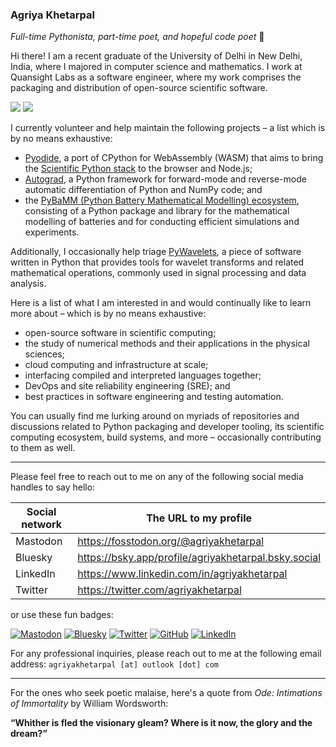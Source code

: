 ### Agriya Khetarpal

_Full-time Pythonista, part-time poet, and hopeful code poet_ 🐍

Hi there! I am a recent graduate of the University of Delhi in New Delhi, India, where I majored in computer science and mathematics. I work at Quansight Labs as a software engineer, where my work comprises the packaging and distribution of open-source scientific software.

![](https://komarev.com/ghpvc/?username=agriyakhetarpal&color=5465F5&abbreviated=true)
![](https://hit.yhype.me/github/profile?user_id=74401230)

I currently volunteer and help maintain the following projects – a list which is by no means exhaustive:

- [Pyodide](https://pyodide.org/), a port of CPython for WebAssembly (WASM) that aims to bring the [Scientific Python stack](https://scientific-python.org/) to the browser and Node.js;
- [Autograd](https://github.com/HIPS/autograd/), a Python framework for forward-mode and reverse-mode automatic differentiation of Python and NumPy code; and
- the [PyBaMM (Python Battery Mathematical Modelling) ecosystem](https://pybamm.org/), consisting of a Python package and library for the mathematical modelling of batteries and for conducting efficient simulations and experiments.

Additionally, I occasionally help triage [PyWavelets](https://github.com/PyWavelets/pywt/), a piece of software written in Python that provides tools for wavelet transforms and related mathematical operations, commonly used in signal processing and data analysis.

Here is a list of what I am interested in and would continually like to learn more about – which is by no means exhaustive:

- open-source software in scientific computing;
- the study of numerical methods and their applications in the physical sciences;
- cloud computing and infrastructure at scale;
- interfacing compiled and interpreted languages together;
- DevOps and site reliability engineering (SRE); and
- best practices in software engineering and testing automation.

You can usually find me lurking around on myriads of repositories and discussions related to Python packaging and developer tooling, its scientific computing ecosystem, build systems, and more – occasionally contributing to them as well.

<hr>

Please feel free to reach out to me on any of the following social media handles to say hello:

| Social network | The URL to my profile                                |
| -------------- | ---------------------------------------------------- |
| Mastodon       | https://fosstodon.org/@agriyakhetarpal               |
| Bluesky        | https://bsky.app/profile/agriyakhetarpal.bsky.social |
| LinkedIn       | https://www.linkedin.com/in/agriyakhetarpal          |
| Twitter        | https://twitter.com/agriyakhetarpal                  |

or use these fun badges:

[![Mastodon](https://img.shields.io/mastodon/follow/112913687774849952?domain=https%3A%2F%2Ffosstodon.org%2F&style=social)](https://fosstodon.org/@agriyakhetarpal)
[![Bluesky](https://img.shields.io/badge/agriyakhetarpal.bsky.social-blue?style=flat&logo=bluesky&logoColor=white&link=https%3A%2F%2Fbsky.app%2Fprofile%2Fagriyakhetarpal.bsky.social)](https://bsky.app/profile/agriyakhetarpal.bsky.social)
[![Twitter](https://img.shields.io/twitter/follow/agriyakhetarpal?style=social)](https://twitter.com/agriyakhetarpal)
[![GitHub](https://img.shields.io/github/followers/agriyakhetarpal?label=Follow%20@agriyakhetarpal&style=social)](https://github.com/agriyakhetarpal)
[![LinkedIn](https://img.shields.io/badge/LinkedIn-connect%20with%20me-blue?style=flat&logo=Linkedin&logoColor=white&link=https://www.linkedin.com/in/pireseduardo/)](https://www.linkedin.com/in/agriyakhetarpal)

For any professional inquiries, please reach out to me at the following email address: ` agriyakhetarpal [at] outlook [dot] com `

<hr>

For the ones who seek poetic malaise, here's a quote from _Ode: Intimations of Immortality_ by William Wordsworth:

**“Whither is fled the visionary gleam? Where is it now, the glory and the dream?”**
